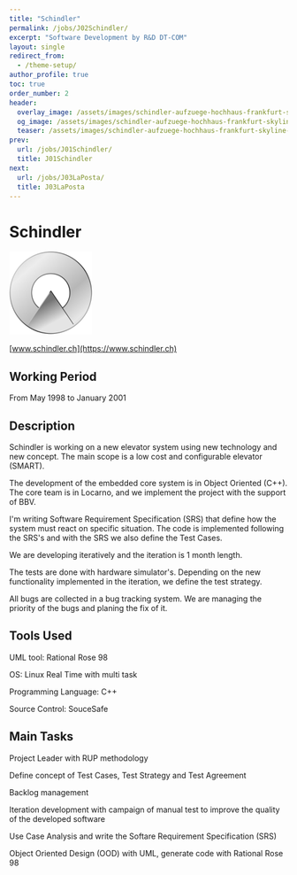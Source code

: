 ```yaml
---
title: "Schindler"
permalink: /jobs/J02Schindler/
excerpt: "Software Development by R&D DT-COM"
layout: single
redirect_from:
  - /theme-setup/
author_profile: true
toc: true
order_number: 2
header:
  overlay_image: /assets/images/schindler-aufzuege-hochhaus-frankfurt-skyline-1.jpg
  og_image: /assets/images/schindler-aufzuege-hochhaus-frankfurt-skyline-1.jpg
  teaser: /assets/images/schindler-aufzuege-hochhaus-frankfurt-skyline-1.jpg
prev:
  url: /jobs/J01Schindler/
  title: J01Schindler
next:
  url: /jobs/J03LaPosta/
  title: J03LaPosta
---
```

# Schindler

![Schindler](/assets/images/schindler-hd-logo-thumbnail.png)

[www.schindler.ch](https://www.schindler.ch)

## Working Period
From  May 1998 to January 2001

## Description
Schindler is working on a new elevator system using new technology and new concept. 
The main scope is a low cost and configurable elevator (SMART).

The development of the embedded core system is in Object Oriented (C++). 
The core team is in Locarno, and we implement the project with the support of BBV.

I'm writing Software Requirement Specification (SRS) that define how the system must react on specific situation.
The code is implemented following the SRS's and with the SRS we also define the Test Cases.

We are developing iteratively and the iteration is 1 month length.

The tests are done with hardware simulator's. 
Depending on the new functionality implemented in the iteration, we define the test strategy.

All bugs are collected in a bug tracking system. 
We are managing the priority of the bugs and planing the fix of it.

## Tools Used
UML tool: Rational Rose 98

OS: Linux Real Time with multi task

Programming Language: C++

Source Control: SouceSafe

## Main Tasks
Project Leader with RUP methodology

Define concept of Test Cases, Test Strategy and Test Agreement

Backlog management

Iteration development with campaign of manual test to improve the quality of the developed software

Use Case Analysis and write the Softare Requirement Specification (SRS)

Object Oriented Design (OOD) with UML, generate code with Rational Rose 98
